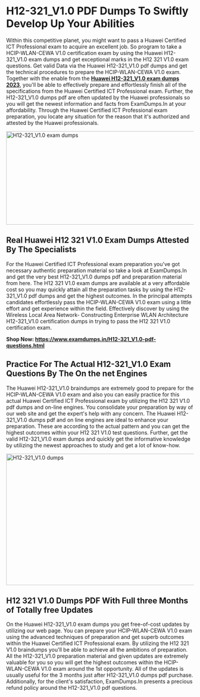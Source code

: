 <h1><strong>H12-321_V1.0 PDF Dumps To Swiftly Develop Up Your Abilities</strong></h1>
<p>Within this competitive planet, you might want to pass a Huawei Certified ICT Professional exam to acquire an excellent job. So program to take a HCIP-WLAN-CEWA V1.0 certification exam by using the Huawei H12-321_V1.0 exam dumps and get exceptional marks in the H12 321 V1.0 exam questions. Get valid Data via the Huawei H12-321_V1.0 pdf dumps and get the technical procedures to prepare the HCIP-WLAN-CEWA V1.0 exam. Together with the enable from the <strong><a href="https://www.examdumps.in/H12-321_V1.0-pdf-questions.html">Huawei H12-321_V1.0 exam dumps 2023</a></strong>, you'll be able to effectively prepare and effortlessly finish all of the specifications from the Huawei Certified ICT Professional exam. Further, the H12-321_V1.0 dumps pdf are often updated by the Huawei professionals so you will get the newest information and facts from ExamDumps.In at your affordability. Through the Huawei Certified ICT Professional exam preparation, you locate any situation for the reason that it's authorized and attested by the Huawei professionals.</p>
<p><img src="https://i.ibb.co/zxJwW90/Copy-of-Online-Classes-Twitter-header-post-Made-with-Poster-My-Wall-1.png" alt="H12-321_V1.0 exam dumps" width="750" height="250" /></p>
<h2><strong>Real Huawei H12 321 V1.0 Exam Dumps Attested By The Specialists</strong></h2>
<p>For the Huawei Certified ICT Professional exam preparation you've got necessary authentic preparation material so take a look at ExamDumps.In and get the very best H12-321_V1.0 dumps pdf and preparation material from here. The H12 321 V1.0 exam dumps are available at a very affordable cost so you may quickly attain all the preparation tasks by using the H12-321_V1.0 pdf dumps and get the highest outcomes. In the principal attempts candidates effortlessly pass the HCIP-WLAN-CEWA V1.0 exam using a little effort and get experience within the field. Effectively discover by using the Wireless Local Area Network- Constructing Enterprise WLAN Architecture H12-321_V1.0 certification dumps in trying to pass the H12 321 V1.0 certification exam.</p>
<p><strong>Shop Now:&nbsp;<a href="https://www.examdumps.in/H12-321_V1.0-pdf-questions.html">https://www.examdumps.in/H12-321_V1.0-pdf-questions.html</a></strong></p>
<h2><strong>Practice For The Actual H12-321_V1.0 Exam Questions By The On the net Engines</strong></h2>
<p>The Huawei H12-321_V1.0 braindumps are extremely good to prepare for the HCIP-WLAN-CEWA V1.0 exam and also you can easily practice for this actual Huawei Certified ICT Professional exam by utilizing the H12 321 V1.0 pdf dumps and on-line engines. You consolidate your preparation by way of our web site and get the expert's help with any concern. The Huawei H12-321_V1.0 dumps pdf and on line engines are ideal to enhance your preparation. These are according to the actual pattern and you can get the highest outcomes within your H12 321 V1.0 test questions. Further, get the valid H12-321_V1.0 exam dumps and quickly get the informative knowledge by utilizing the newest approaches to study and get a lot of know-how.</p>
<p><a href="https://www.examdumps.in/H12-321_V1.0-pdf-questions.html"><img src="https://i.ibb.co/QkNtdwY/Copy-of-Zoom-Online-Classes-Facebook-Share-Po-Made-with-Poster-My-Wall-1.jpg" alt="H12-321_V1.0 dumps" width="670" height="352" /></a></p>
<h2><strong>H12 321 V1.0 Dumps PDF With Full three Months of Totally free Updates</strong></h2>
<p>On the Huawei H12-321_V1.0 exam dumps you get free-of-cost updates by utilizing our web page. You can prepare your HCIP-WLAN-CEWA V1.0 exam using the advanced techniques of preparation and get superb outcomes within the Huawei Certified ICT Professional exam. By utilizing the H12 321 V1.0 braindumps you'll be able to achieve all the ambitions of preparation. All the H12-321_V1.0 preparation material and given updates are extremely valuable for you so you will get the highest outcomes within the HCIP-WLAN-CEWA V1.0 exam around the 1st opportunity. All of the updates is usually useful for the 3 months just after H12-321_V1.0 dumps pdf purchase. Additionally, for the client's satisfaction, ExamDumps.In presents a precious refund policy around the H12-321_V1.0 pdf questions.</p>
